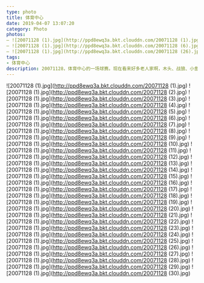 ```yaml
---
type: photo
title: 体育中心
date: 2019-04-07 13:07:20
category: Photo
photos:
– ![20071128 (1).jpg](http://ppd8ewq3a.bkt.clouddn.com/20071128 (1).jpg)
– ![20071128 (1).jpg](http://ppd8ewq3a.bkt.clouddn.com/20071128 (6).jpg)
– ![20071128 (1).jpg](http://ppd8ewq3a.bkt.clouddn.com/20071128 (26).jpg)
tags:
- 体育中心
description: 20071128，体育中心的一场球赛。现在看来好多老人家啊，木头、战狼、小鱼、蛋糕、阿彬、老黑、阿龙、翅膀、白云、丫头、强子、古慕、华仔、千里。。。
---
```



![20071128 (1).jpg](http://ppd8ewq3a.bkt.clouddn.com/20071128 (1).jpg)
![20071128 (1).jpg](http://ppd8ewq3a.bkt.clouddn.com/20071128 (2).jpg)
![20071128 (1).jpg](http://ppd8ewq3a.bkt.clouddn.com/20071128 (3).jpg)
![20071128 (1).jpg](http://ppd8ewq3a.bkt.clouddn.com/20071128 (4).jpg)
![20071128 (1).jpg](http://ppd8ewq3a.bkt.clouddn.com/20071128 (5).jpg)
![20071128 (1).jpg](http://ppd8ewq3a.bkt.clouddn.com/20071128 (6).jpg)
![20071128 (1).jpg](http://ppd8ewq3a.bkt.clouddn.com/20071128 (7).jpg)
![20071128 (1).jpg](http://ppd8ewq3a.bkt.clouddn.com/20071128 (8).jpg)
![20071128 (1).jpg](http://ppd8ewq3a.bkt.clouddn.com/20071128 (9).jpg)
![20071128 (1).jpg](http://ppd8ewq3a.bkt.clouddn.com/20071128 (10).jpg)
![20071128 (1).jpg](http://ppd8ewq3a.bkt.clouddn.com/20071128 (11).jpg)
![20071128 (1).jpg](http://ppd8ewq3a.bkt.clouddn.com/20071128 (12).jpg)
![20071128 (1).jpg](http://ppd8ewq3a.bkt.clouddn.com/20071128 (13).jpg)
![20071128 (1).jpg](http://ppd8ewq3a.bkt.clouddn.com/20071128 (14).jpg)
![20071128 (1).jpg](http://ppd8ewq3a.bkt.clouddn.com/20071128 (15).jpg)
![20071128 (1).jpg](http://ppd8ewq3a.bkt.clouddn.com/20071128 (16).jpg)
![20071128 (1).jpg](http://ppd8ewq3a.bkt.clouddn.com/20071128 (17).jpg)
![20071128 (1).jpg](http://ppd8ewq3a.bkt.clouddn.com/20071128 (18).jpg)
![20071128 (1).jpg](http://ppd8ewq3a.bkt.clouddn.com/20071128 (19).jpg)
![20071128 (1).jpg](http://ppd8ewq3a.bkt.clouddn.com/20071128 (20).jpg)
![20071128 (1).jpg](http://ppd8ewq3a.bkt.clouddn.com/20071128 (21).jpg)
![20071128 (1).jpg](http://ppd8ewq3a.bkt.clouddn.com/20071128 (22).jpg)
![20071128 (1).jpg](http://ppd8ewq3a.bkt.clouddn.com/20071128 (23).jpg)
![20071128 (1).jpg](http://ppd8ewq3a.bkt.clouddn.com/20071128 (24).jpg)
![20071128 (1).jpg](http://ppd8ewq3a.bkt.clouddn.com/20071128 (25).jpg)
![20071128 (1).jpg](http://ppd8ewq3a.bkt.clouddn.com/20071128 (26).jpg)
![20071128 (1).jpg](http://ppd8ewq3a.bkt.clouddn.com/20071128 (27).jpg)
![20071128 (1).jpg](http://ppd8ewq3a.bkt.clouddn.com/20071128 (28).jpg)
![20071128 (1).jpg](http://ppd8ewq3a.bkt.clouddn.com/20071128 (29).jpg)
![20071128 (1).jpg](http://ppd8ewq3a.bkt.clouddn.com/20071128 (30).jpg)
